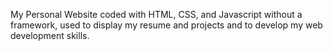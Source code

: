 My Personal Website coded with HTML, CSS, and Javascript without a framework, used to display my resume and projects and to develop my web development skills.
